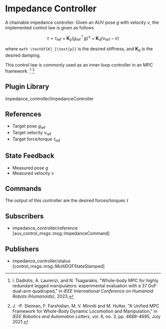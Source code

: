 # Impedance Controller

A chainable impedance controller. Given an AUV pose $g$ with velocity $\nu$,
the implemented control law is given as follows

```math
\tau = \tau_{\text{ref}} + \textbf{K}_{\text{p}}(g_\text{ref}^\top g)^{\vee} + \textbf{K}_{\text{d}}(\nu_\text{ref} - \nu)
```

where ```math \textbf{K}_{\text{p}}``` is the desired stiffness, and $\mathbf{K}_{\text{d}}$ is the desired damping.

This control law is commonly used as an inner-loop controller in an MPC
framework. [^1] [^2]

[^1]: I. Dadiotis, A. Laurenzi, and N. Tsagarakis. "Whole-body MPC for highly redundant legged manipulators: experimental evaluation with a 37 DoF dual-arm quadruped," in *IEEE International Conference on Humanoid Robots (Humanoids)*, 2023.
[^2]: J. -P. Sleiman, F. Farshidian, M. V. Minniti and M. Hutter, "A Unified MPC Framework for Whole-Body Dynamic Locomotion and Manipulation," in *IEEE Robotics and Automation Letters*, vol. 6, no. 3, pp. 4688-4695, July 2021.

## Plugin Library

impedance_controller/ImpedanceController

## References

* Target pose $g_\text{ref}$
* Target velocity $\nu_\text{ref}$
* Target force/torque $\tau_{\text{ref}}$

## State Feedback

* Measured pose $g$
* Measured velocity $\nu$

## Commands

The output of this controller are the desired forces/torques $\tau$

## Subscribers

* impedance_controller/reference [auv_control_msgs::msg::ImpedanceCommand]

## Publishers

* impedance_controller/status [control_msgs::msg::MultiDOFStateStamped]

